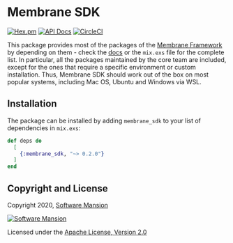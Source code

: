 # Membrane SDK

[![Hex.pm](https://img.shields.io/hexpm/v/membrane_sdk.svg)](https://hex.pm/packages/membrane_sdk)
[![API Docs](https://img.shields.io/badge/api-docs-yellow.svg?style=flat)](https://hexdocs.pm/membrane_sdk)
[![CircleCI](https://circleci.com/gh/membraneframework/membrane_sdk.svg?style=svg)](https://circleci.com/gh/membraneframework/membrane_sdk)

This package provides most of the packages of the [Membrane Framework](https://membrane.stream) by depending on them - check the [docs](https://hexdocs.pm/membrane_sdk/Membrane.SDK.html) or the `mix.exs` file for the complete list.
In particular, all the packages maintained by the core team are included, except for the ones that require a specific environment or custom installation. Thus, Membrane SDK should work out of the box on most popular systems, including Mac OS, Ubuntu and Windows via WSL.

## Installation

The package can be installed by adding `membrane_sdk` to your list of dependencies in `mix.exs`:

```elixir
def deps do
  [
    {:membrane_sdk, "~> 0.2.0"}
  ]
end
```


## Copyright and License

Copyright 2020, [Software Mansion](https://swmansion.com/?utm_source=git&utm_medium=readme&utm_campaign=membrane_sdk)

[![Software Mansion](https://logo.swmansion.com/logo?color=white&variant=desktop&width=200&tag=membrane-github)](https://swmansion.com/?utm_source=git&utm_medium=readme&utm_campaign=membrane_sdk)

Licensed under the [Apache License, Version 2.0](LICENSE)
